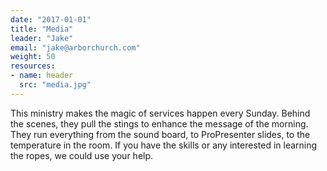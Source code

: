 ```yaml
---
date: "2017-01-01"
title: "Media"
leader: "Jake"
email: "jake@arborchurch.com"
weight: 50
resources:
- name: header
  src: "media.jpg"
---
```


This ministry makes the magic of services happen every Sunday. Behind the scenes, they pull the stings to enhance the message of the morning. They run everything from the sound board, to ProPresenter slides, to the temperature in the room. If you have the skills or any interested in learning the ropes, we could use your help.

